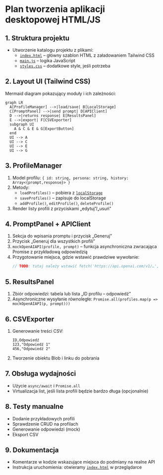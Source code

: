 # Plan tworzenia aplikacji desktopowej HTML/JS

## 1. Struktura projektu
- Utworzenie katalogu projektu z plikami:
  - [`index.html`](index.html:1) – główny szablon HTML z załadowaniem Tailwind CSS
  - [`main.js`](main.js:1) – logika JavaScript
  - [`styles.css`](styles.css:1) – dodatkowe style, jeśli potrzeba

## 2. Layout UI (Tailwind CSS)
Mermaid diagram pokazujący moduły i ich zależności:
```mermaid
graph LR
  A[ProfileManager] -->|load/save| B[LocalStorage]
  C[PromptPanel] -->|send prompt| D[APIClient]
  D -->|returns response| E[ResultsPanel]
  E -->|export| F[CSVExporter]
  subgraph UI
    A & C & E & G[ExportButton]
  end
  UI --> A
  UI --> C
  UI --> E
  UI --> G
```

## 3. ProfileManager
1. Model profilu: `{ id: string, persona: string, history: Array<{prompt,response}> }`
2. Metody:
   - `loadProfiles()` – pobiera z [`localStorage`](https://developer.mozilla.org/docs/Web/API/Window/localStorage)
   - `saveProfiles()` – zapisuje do localStorage
   - `addProfile()`, `editProfile()`, `deleteProfile()`
3. Render listy profili z przyciskami „edytuj”/„usuń”

## 4. PromptPanel + APIClient
1. Sekcja do wpisania promptu i przycisk „Generuj”
2. Przycisk „Generuj dla wszystkich profili”
3. `mockOpenAIAPI(profile, prompt)` – funkcja asynchroniczna zwracająca Promise z przykładową odpowiedzią
4. Przygotowanie miejsca, gdzie wstawić prawdziwe wywołanie:
   ```js
   // TODO: tutaj należy wstawić fetch('https://api.openai.com/v1/…', { headers: { Authorization: `Bearer ${API_KEY}` }, body: … })
   ```

## 5. ResultsPanel
1. Zbiór odpowiedzi: tabela lub lista „ID profilu – odpowiedź”
2. Asynchroniczne wysyłanie równoległe: `Promise.all(profiles.map(p => mockOpenAIAPI(p, prompt)))`

## 6. CSVExporter
1. Generowanie treści CSV:
   ```
   ID,Odpowiedź
   123,"Odpowiedź 1"
   456,"Odpowiedź 2"
   ```
2. Tworzenie obiektu Blob i linku do pobrania

## 7. Obsługa wydajności
- Użycie `async/await` i `Promise.all`
- Virtualizacja list, jeśli lista profili będzie bardzo długa (opcjonalnie)

## 8. Testy manualne
- Dodanie przykładowych profili
- Sprawdzenie CRUD na profilach
- Generowanie odpowiedzi (mock)
- Eksport CSV

## 9. Dokumentacja
- Komentarze w kodzie wskazujące miejsca do podmiany na realne API
- Instrukcja uruchomienia: otwieramy [`index.html`](index.html:1) w przeglądarce